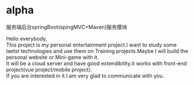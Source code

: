 # alpha
服务端后台springBoot(spingMVC+Maven)服务模块

Hello everybody,</br>
  This project is my personal entertainment project.I want to study some laetst technologies and use them on Training projects.Maybe I will build the personal website or Mini-game with it.</br>
  It will be a cloud server and have good extendibility.it works with front-end project(vue project/mobile project).</br>
  If you are interested in it.I am very glad to communicate with you.</br>
